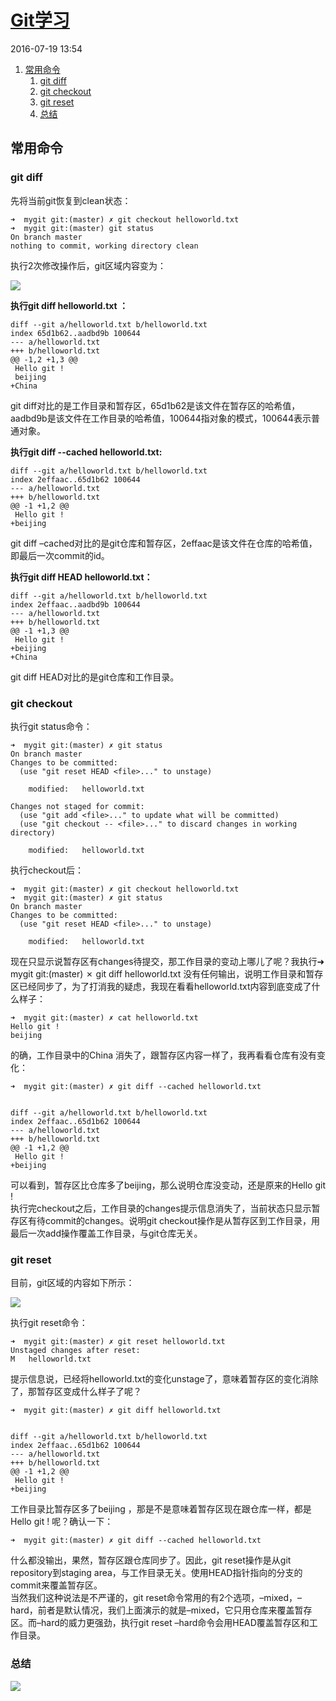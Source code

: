 # [Git学习 <day2>][0]

 2016-07-19 13:54  

1. [常用命令][6]
    1. [git diff][7]
    1. [git checkout][8]
    1. [git reset][9]
    1. [总结][10]

## **常用命令**

### **git diff**

先将当前git恢复到clean状态：

    ➜  mygit git:(master) ✗ git checkout helloworld.txt 
    ➜  mygit git:(master) git status
    On branch master
    nothing to commit, working directory clean

执行2次修改操作后，git区域内容变为：

![][11]

**执行git diff helloworld.txt ：**

    diff --git a/helloworld.txt b/helloworld.txt
    index 65d1b62..aadbd9b 100644
    --- a/helloworld.txt
    +++ b/helloworld.txt
    @@ -1,2 +1,3 @@
     Hello git !
     beijing
    +China

git diff对比的是工作目录和暂存区，65d1b62是该文件在暂存区的哈希值，aadbd9b是该文件在工作目录的哈希值，100644指对象的模式，100644表示普通对象。

**执行git diff --cached helloworld.txt:**

    diff --git a/helloworld.txt b/helloworld.txt
    index 2effaac..65d1b62 100644
    --- a/helloworld.txt
    +++ b/helloworld.txt
    @@ -1 +1,2 @@
     Hello git !
    +beijing

git diff –cached对比的是git仓库和暂存区，2effaac是该文件在仓库的哈希值，即最后一次commit的id。

**执行git diff HEAD helloworld.txt：**

    diff --git a/helloworld.txt b/helloworld.txt
    index 2effaac..aadbd9b 100644
    --- a/helloworld.txt
    +++ b/helloworld.txt
    @@ -1 +1,3 @@
     Hello git !
    +beijing
    +China

git diff HEAD对比的是git仓库和工作目录。

### **git checkout**

执行git status命令：

    ➜  mygit git:(master) ✗ git status
    On branch master
    Changes to be committed:
      (use "git reset HEAD <file>..." to unstage)
    
        modified:   helloworld.txt
    
    Changes not staged for commit:
      (use "git add <file>..." to update what will be committed)
      (use "git checkout -- <file>..." to discard changes in working directory)
    
        modified:   helloworld.txt

执行checkout后：

    ➜  mygit git:(master) ✗ git checkout helloworld.txt 
    ➜  mygit git:(master) ✗ git status
    On branch master
    Changes to be committed:
      (use "git reset HEAD <file>..." to unstage)
    
        modified:   helloworld.txt

现在只显示说暂存区有changes待提交，那工作目录的变动上哪儿了呢？我执行➜ mygit git:(master) ✗ git diff helloworld.txt 没有任何输出，说明工作目录和暂存区已经同步了，为了打消我的疑虑，我现在看看helloworld.txt内容到底变成了什么样子：

    ➜  mygit git:(master) ✗ cat helloworld.txt 
    Hello git !
    beijing

的确，工作目录中的China 消失了，跟暂存区内容一样了，我再看看仓库有没有变化：

    ➜  mygit git:(master) ✗ git diff --cached helloworld.txt


    diff --git a/helloworld.txt b/helloworld.txt
    index 2effaac..65d1b62 100644
    --- a/helloworld.txt
    +++ b/helloworld.txt
    @@ -1 +1,2 @@
     Hello git !
    +beijing

可以看到，暂存区比仓库多了beijing，那么说明仓库没变动，还是原来的Hello git !  
执行完checkout之后，工作目录的changes提示信息消失了，当前状态只显示暂存区有待commit的changes。说明git checkout操作是从暂存区到工作目录，用最后一次add操作覆盖工作目录，与git仓库无关。

### **git reset**

目前，git区域的内容如下所示：

![][12]

执行git reset命令：

    ➜  mygit git:(master) ✗ git reset helloworld.txt
    Unstaged changes after reset:
    M   helloworld.txt

提示信息说，已经将helloworld.txt的变化unstage了，意味着暂存区的变化消除了，那暂存区变成什么样子了呢？

    ➜  mygit git:(master) ✗ git diff helloworld.txt


    diff --git a/helloworld.txt b/helloworld.txt
    index 2effaac..65d1b62 100644
    --- a/helloworld.txt
    +++ b/helloworld.txt
    @@ -1 +1,2 @@
     Hello git !
    +beijing

工作目录比暂存区多了beijing ，那是不是意味着暂存区现在跟仓库一样，都是Hello git ! 呢？确认一下：

    ➜  mygit git:(master) ✗ git diff --cached helloworld.txt


什么都没输出，果然，暂存区跟仓库同步了。因此，git reset操作是从git repository到staging area，与工作目录无关。使用HEAD指针指向的分支的commit来覆盖暂存区。   
当然我们这种说法是不严谨的，git reset命令常用的有2个选项，–mixed，–hard，前者是默认情况，我们上面演示的就是–mixed，它只用仓库来覆盖暂存区。而–hard的威力更强劲，执行git reset –hard命令会用HEAD覆盖暂存区和工作目录。

### **总结**

![][13]

[0]: /chi_wawa/article/details/51955195
[6]: #t0
[7]: #t1
[8]: #t2
[9]: #t3
[10]: #t4
[11]: ../img/20160719151302019.png
[12]: ../img/20160720231052754.png
[13]: ../img/20160719165245712.png